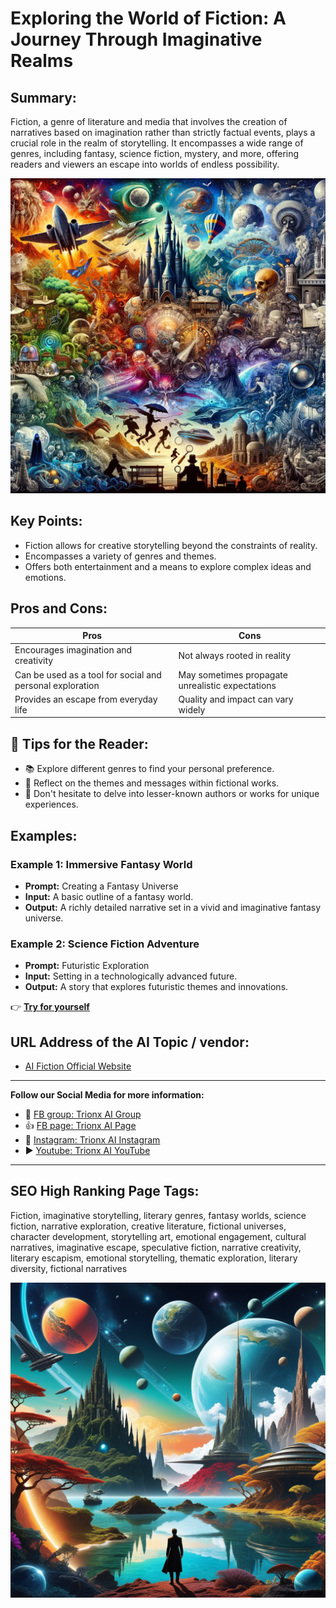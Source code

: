 
# Exploring the World of Fiction: A Journey Through Imaginative Realms

## Summary:
Fiction, a genre of literature and media that involves the creation of narratives based on imagination rather than strictly factual events, plays a crucial role in the realm of storytelling. It encompasses a wide range of genres, including fantasy, science fiction, mystery, and more, offering readers and viewers an escape into worlds of endless possibility.

![Alt text](fiction.webp)


## Key Points:
- Fiction allows for creative storytelling beyond the constraints of reality.
- Encompasses a variety of genres and themes.
- Offers both entertainment and a means to explore complex ideas and emotions.

## Pros and Cons:

| Pros                                  | Cons                                    |
|---------------------------------------|-----------------------------------------|
| Encourages imagination and creativity | Not always rooted in reality            |
| Can be used as a tool for social and personal exploration | May sometimes propagate unrealistic expectations |
| Provides an escape from everyday life | Quality and impact can vary widely      |

## 🌟 Tips for the Reader:
- 📚 Explore different genres to find your personal preference.
- 💭 Reflect on the themes and messages within fictional works.
- 🤔 Don't hesitate to delve into lesser-known authors or works for unique experiences.

## Examples:

### Example 1: Immersive Fantasy World
- **Prompt:** Creating a Fantasy Universe
- **Input:** A basic outline of a fantasy world.
- **Output:** A richly detailed narrative set in a vivid and imaginative fantasy universe.

### Example 2: Science Fiction Adventure
- **Prompt:** Futuristic Exploration
- **Input:** Setting in a technologically advanced future.
- **Output:** A story that explores futuristic themes and innovations.

👉 [**Try for yourself**](https://ai-fiction.com/)

## URL Address of the AI Topic / vendor:
- [AI Fiction Official Website](https://ai-fiction.com/)

---

**Follow our Social Media for more information:**
- 📘 <a href="https://www.facebook.com/groups/trionxai" target="_blank">FB group: Trionx AI Group</a>
- 👍 <a href="https://www.facebook.com/ai.trionxai" target="_blank">FB page: Trionx AI Page</a>
- 📸 <a href="https://www.instagram.com/trionxai/" target="_blank">Instagram: Trionx AI Instagram</a>
- ▶️ <a href="https://www.youtube.com/@robotdocs/" target="_blank">Youtube: Trionx AI YouTube</a>

---

## SEO High Ranking Page Tags:
Fiction, imaginative storytelling, literary genres, fantasy worlds, science fiction, narrative exploration, creative literature, fictional universes, character development, storytelling art, emotional engagement, cultural narratives, imaginative escape, speculative fiction, narrative creativity, literary escapism, emotional storytelling, thematic exploration, literary diversity, fictional narratives


![Alt text](fictionplay.webp)
